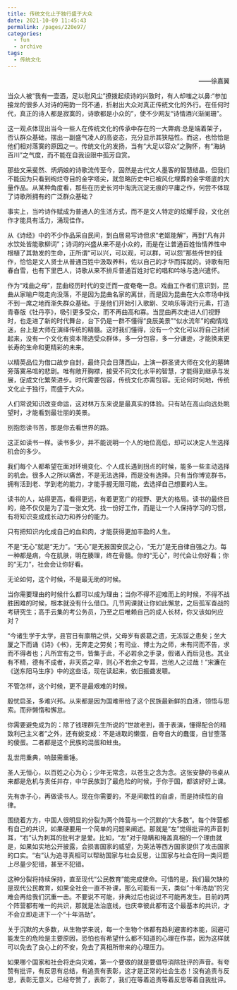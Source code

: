 ```yaml
---
title: 传统文化止于独行盛于大众
date: 2021-10-09 11:45:43
permalink: /pages/220e97/
categories:
  - fun
  - archive
tags:
  - 传统文化
---
```





 <p align="right">——徐嘉翼</p>

当众人被“我有一壶酒，足以慰风尘”撩拨起续诗的兴致时，有人却嗤之以鼻:“参加接龙的很多人对诗的用韵一窍不通，折射出大众对真正传统文化的外行。在任何时代，真正的诗人都是寂寞的，诗歌都是小众的”，使不少网友“诗情酒兴渐阑珊”。

 

这一观点体现出当今一些人在传统文化的传承中存在的一大弊病:总是端着架子，否认群众基础，摆出一副盛气凌人的高姿态，充分显示其狭隘性。而这，也恰恰是他们相对落寞的原因之一。传统文化的发扬，当有“大足以容众”之胸怀，有“海纳百川”之气度，而不能在自我设限中孤芳自赏。

 

那些文采斐然、炳炳娘的诗歌流传至今，固然是古代文人墨客的智慧结晶，但我们不能因为只看到绚烂夺目的金字塔尖，就忽略历史中已被风化埋葬的金字塔底的大量作品。从某种角度看，那些在历史长河中淘洗沉淀无痕的平庸之作，何尝不体现了诗歌所拥有的广泛群众基础？

 

事实上，当吟诗作赋成为普通人的生活方式，而不是文人特定的炫耀手段，文化创作才能具有活力，涌现佳作。

从《诗经》中的不少作品采自民间，到白居易写诗但求“老妪能解”，再到“凡有井水饮处皆能歌柳词”；诗词的兴盛从来不是小众的，而是在让普通百姓怡情养性中根植了其勃发的生命，正所谓“可以兴，可以观，可以群，可以怨”那些传世的佳作，恰恰是文人贤士从普通百姓中汲取养料，佐以自己的才华而挥就的。诗歌有阳春白雪，也有下里巴人，诗歌从来不排斥普通百姓对它的唱和吟咏与逸兴遣怀。

 

作为“戏曲之母”，昆曲经历时代的变迁而一度奄奄一息。戏曲工作者们意识到，昆曲从家喻户晓走向没落，不是因为昆曲名家的离世，而是因为昆曲在大众市场中找不到一席之地而渐失群众基础。于是他们开始引入歌剧、交响乐等流行元素，打造青春版《牡丹亭》，吸引更多受众，而不再曲高和寡。当昆曲再次走进人们视野时，也走进了新的时代舞台，台下仍是一群不懂得“良辰美景”“似水流年”的痴情戏迷，台上是大师在演绎传统的精髓。这时我们懂得，没有一个文化可以将自己封闭起来，没有一个文化有资本筛选受众群体，多一分包容，多一分谦逊，才能换来更长寿的生命和更精彩的未来。

 

以精英品位为借口故步自封，最终只会日薄西山，上演一群圣贤大师在文化的墓碑旁落寞吊唁的悲剧。唯有敞开胸襟，接受不同文化水平的智慧，才能得到继承与发展，促成文化繁荣进步。时代需要包容，传统文化亦需包容。无论何时何地，传统文化止于独行，而盛于大众。

 

人们常说知识改变命运，这对林万东来说是最真实的体验。只有站在高山向远处眺望时，才能看到最壮丽的美景。

别抱怨读书苦，那是你去看世界的路。

 

这正如读书一样。读书多少，并不能说明一个人的地位高低，却可以决定人生选择机会的多少。

 

我们每个人都希望在面对环境变化、个人成长遇到拐点的时候，能多一些主动选择的机会。很多人之所以痛苦，不是无法选择，而是没有选择。只有当你博览群书，拥有活到老、学到老的能力，才能手握无限可能，去选择自己想要的人生。

 

读书的人，站得更高，看得更远，有着更宽广的视野、更大的格局。读书的最终目的，绝不仅仅是为了混一张文凭、找一份好工作，而是让一个人保持学习的习惯，有将知识变成成长动力和养分的能力。

 

只有把知识内化成自己的血和肉，才能获得更加丰盈的人生。

 

不是“无心”就是“无力”。“无心”是无报国安民之心，“无力”是无自律自强之力。每一种都是病，今在肌肤，明在腠理，终在骨髓。你的“无心”，时代会让你好看；你的“无力”，社会会让你好看。

 

无论如何，这个时候，不是最无助的时候。

 

当你需要理由的时候什么都可以成为理由；当你不得不迎难而上的时候，不得不战胜困难的时候，根本就没有什么借口。几节网课就让你如此懈怠，之后孤军奋战的考研究生；高手云集的考公务员，乃至之后唯赖自己的成人长材，你又该如何应对？

 

“今诸生学于太学，县官日有廪稍之供，父母岁有裘葛之遗，无冻馁之患矣；坐大厦之下而诵《诗》《书》，无奔走之劳矣；有司业、博士为之师，未有问而不告，求而不得者也；凡所宜有之书，皆集于此，不必若余之手录，假诸人而后见也。其业有不精，德有不成者，非天质之卑，则心不若余之专耳，岂他人之过哉！”宋濂在《送东阳马生序》中的这些话，现在读起来，依旧振聋发聩。

 

不管怎样，这个时候，更不是最艰难的时候。

 

殷忧启圣，多难兴邦。从来都是因为国难带给了这个民族最新鲜的血液，领悟与思索。而非懒惰和懈怠。

 

你需要避免成为的：除了钱理群先生所说的“世故老到，善于表演，懂得配合的精致利己主义者”之外，还有蜕变成：不是进取的懒蛋，自夸自大的蠢蛋，自甘堕落的傻蛋。二者都是这个民族的混蛋和蛀虫。

 

乱世用重典，响鼓需重锤。

 

圣人无恒心，以百姓之心为心；少年无常念，以苍生之念为念。这张安静的书桌从来都是危机与责任并存，中华民族到了最危险的时候，于你于国，都该好好上课。

 

先有赤子心，再做读书人。现在你需要的，不是间歇性的自虐，而是持续性的自律。

 

围绕着方方，中国人很明显的分裂为两个阵营与一个沉默的“大多数”。每个阵营都有自己的共识，如果硬要用一个简单的问题来阐述。那就是“左”觉得批评的声音刺耳，“右”认为刺耳的批判才是爱。比如，“左”对于隐瞒和掩盖真相的一个理由就是，如果如实地公开披露，会损害国家的威望，为英法等西方国家提供了攻击国家的口实。“右”认为追寻真相可以帮助国家与社会反思，让国家与社会在同一类问题上尽量少犯错，甚至不犯错。

 

这种分裂将持续保持，直至现代“公民教育”能完成使命。可惜的是，我们最欠缺的是现代公民教育，如果全社会一直不补课，那么可能有一天，类似”十年浩劫”的灾难会再给我们沉重一击。不要说不可能，非典过后也说过不可能再发生。目前的两个阵营都有唯一的共识，那就是法治底线，也庆幸彼此都有这个最基本的共识，才不会立即走进下一个“十年浩劫”。

 

关于沉默的大多数，从生物学来说，每一个生物个体都有趋利避害的本能，回避可能发生的危险是主要原因，恐怕也有希望什么都不知道的心理在作祟，因为这样就可以免去了良心上的不安，免去了真相所带来的心理压力。

 

如果哪个国家和社会将走向灾难，第一个要做的就是要倡导消除批评的声音。有夸赞有批评，有反思有总结，有追责有表彰，这才是正常的社会生态！没有追责与反思，表彰无意义。已经夸赞了，表彰了，我们在等着追责等着反思等着自我批评。